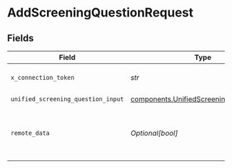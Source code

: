 # AddScreeningQuestionRequest


## Fields

| Field                                                                                                | Type                                                                                                 | Required                                                                                             | Description                                                                                          |
| ---------------------------------------------------------------------------------------------------- | ---------------------------------------------------------------------------------------------------- | ---------------------------------------------------------------------------------------------------- | ---------------------------------------------------------------------------------------------------- |
| `x_connection_token`                                                                                 | *str*                                                                                                | :heavy_check_mark:                                                                                   | The connection token                                                                                 |
| `unified_screening_question_input`                                                                   | [components.UnifiedScreeningQuestionInput](../../models/components/unifiedscreeningquestioninput.md) | :heavy_check_mark:                                                                                   | N/A                                                                                                  |
| `remote_data`                                                                                        | *Optional[bool]*                                                                                     | :heavy_minus_sign:                                                                                   | Set to true to include data from the original Ats software.                                          |